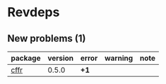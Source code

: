 # Revdeps

## New problems (1)

|package |version |error  |warning |note |
|:-------|:-------|:------|:-------|:----|
|[cffr](problems.md#cffr)|0.5.0   |__+1__ |        |     |

